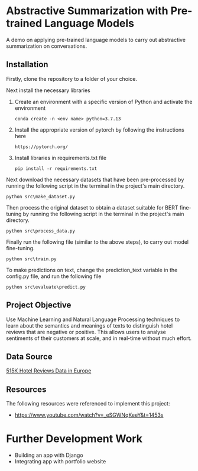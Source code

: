 # Abstractive Summarization with Pre-trained Language Models
A demo on applying pre-trained language models to carry out abstractive summarization on conversations.

## Installation
Firstly, clone the repository to a folder of your choice. 

Next install the necessary libraries

1. Create an environment with a specific version of Python and activate the environment
	```
   conda create -n <env name> python=3.7.13
   ```

2. Install the appropriate version of pytorch by following the instructions here
	```
   https://pytorch.org/
   ```

3. Install libraries in requirements.txt file
   ```
   pip install -r requirements.txt
   ```

Next download the necessary datasets that have been pre-processed by running the following script in the terminal
in the project's main directory.

```
python src\make_dataset.py
```

Then process the original dataset to obtain a dataset suitable for BERT fine-tuning by running the following script in the terminal
in the project's main directory.

```
python src\process_data.py
```

Finally run the following file (similar to the above steps), to carry out model fine-tuning.

```
python src\train.py
```

To make predictions on text, change the prediction_text variable in the config.py file, and run the following file

```
python src\evaluate\predict.py
```

## Project Objective
Use Machine Learning and Natural Language Processing techniques to learn about the semantics and meanings of texts to distinguish hotel reviews that are negative or positive. This allows users to analyse sentiments of their customers at scale, and in real-time without much effort.

## Data Source
[515K Hotel Reviews Data in Europe](https://www.kaggle.com/jiashenliu/515k-hotel-reviews-data-in-europe/kernels)

## Resources 
The following resources were referenced to implement this project:
- https://www.youtube.com/watch?v=_eSGWNqKeeY&t=1453s

# Further Development Work
- Building an app with Django
- Integrating app with portfolio website 